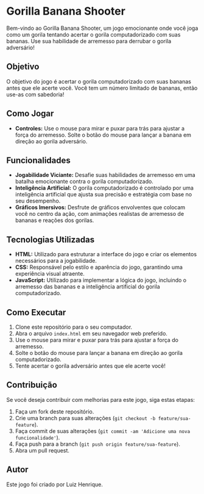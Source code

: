 # Gorilla Banana Shooter

Bem-vindo ao Gorilla Banana Shooter, um jogo emocionante onde você joga como um gorila tentando acertar o gorila computadorizado com suas bananas. Use sua habilidade de arremesso para derrubar o gorila adversário!

## Objetivo

O objetivo do jogo é acertar o gorila computadorizado com suas bananas antes que ele acerte você. Você tem um número limitado de bananas, então use-as com sabedoria!

## Como Jogar

- **Controles:** Use o mouse para mirar e puxar para trás para ajustar a força do arremesso. Solte o botão do mouse para lançar a banana em direção ao gorila adversário.

## Funcionalidades

- **Jogabilidade Viciante:** Desafie suas habilidades de arremesso em uma batalha emocionante contra o gorila computadorizado.
- **Inteligência Artificial:** O gorila computadorizado é controlado por uma inteligência artificial que ajusta sua precisão e estratégia com base no seu desempenho.
- **Gráficos Imersivos:** Desfrute de gráficos envolventes que colocam você no centro da ação, com animações realistas de arremesso de bananas e reações dos gorilas.

## Tecnologias Utilizadas

- **HTML:** Utilizado para estruturar a interface do jogo e criar os elementos necessários para a jogabilidade.
- **CSS:** Responsável pelo estilo e aparência do jogo, garantindo uma experiência visual atraente.
- **JavaScript:** Utilizado para implementar a lógica do jogo, incluindo o arremesso das bananas e a inteligência artificial do gorila computadorizado.

## Como Executar

1. Clone este repositório para o seu computador.
2. Abra o arquivo `index.html` em seu navegador web preferido.
3. Use o mouse para mirar e puxar para trás para ajustar a força do arremesso.
4. Solte o botão do mouse para lançar a banana em direção ao gorila computadorizado.
5. Tente acertar o gorila adversário antes que ele acerte você!

## Contribuição

Se você deseja contribuir com melhorias para este jogo, siga estas etapas:

1. Faça um fork deste repositório.
2. Crie uma branch para suas alterações (`git checkout -b feature/sua-feature`).
3. Faça commit de suas alterações (`git commit -am 'Adicione uma nova funcionalidade'`).
4. Faça push para a branch (`git push origin feature/sua-feature`).
5. Abra um pull request.

## Autor

Este jogo foi criado por Luiz Henrique.
